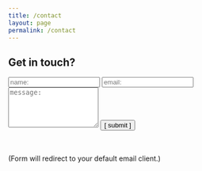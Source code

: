 ```yaml
---
title: /contact
layout: page
permalink: /contact
---
```


## Get in touch?

<form> 
  <input type="text" id="name" name="name" placeholder="name:" autocomplete="off">
  <input type="email" id="email" name="email" placeholder="email:" autocomplete="off">
  <textarea rows="5" id="message" name="message" placeholder="message:" autocomplete="off"></textarea>
  <input type="submit" onclick="mail()"  value="[ submit ]">
</form>

<script>
       function mail() {
                var email = document.createElement("a");
                email.href = "mailto:keer4n@gmail.com?subject=" 
                        + document.getElementById("name").value 
                        + "(" + document.getElementById("email").value + ")"
                        + "&body="
                        + encodeURIComponent(document.getElementById("message").value); 
                email.click();
       }
</script>

<br /><br/>(Form will redirect to your default email client.)
